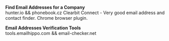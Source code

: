 **Find Email Addresses for a Company**  
hunter.io && phonebook.cz 
Clearbit Connect -  Very good email address and contact finder. Chrome browser plugin.

**Email Addresses Verification Tools**  
tools.emailhippo.com && email-checker.net
